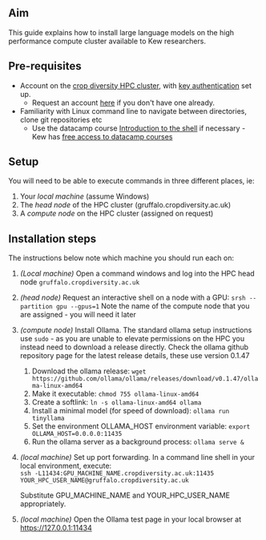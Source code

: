 ## Aim
This guide explains how to install large language models on the high performance compute cluster available to Kew researchers.

## Pre-requisites
- Account on the [crop diversity HPC cluster](https://cropdiversity.ac.uk/), with [key authentication](https://help.cropdiversity.ac.uk/ssh.html) set up.
    - Request an account [here](https://help.cropdiversity.ac.uk/user-accounts.html) if you don't have one already.
- Familiarity with Linux command line to navigate between directories, clone git repositories etc
    - Use the datacamp course [Introduction to the shell](https://www.datacamp.com/courses/introduction-to-shell) if necessary - Kew has [free access to datacamp courses](https://kewnet.kew.org/team_news/free-datacamp-licenses/)

## Setup

You will need to be able to execute commands in three different places, ie:
1. Your *local machine* (assume Windows)
2. The *head node* of the HPC cluster (gruffalo.cropdiversity.ac.uk)
3. A *compute node* on the HPC cluster (assigned on request)

## Installation steps

The instructions below note which machine you should run each on:

1. *(Local machine)* Open a command windows and log into the HPC head node `gruffalo.cropdiversity.ac.uk`
1. *(head node)* Request an interactive shell on a node with a GPU: `srsh --partition gpu --gpus=1` Note the name of the compute node that you are assigned - you will need it later
1. *(compute node)* Install Ollama. The standard ollama setup instructions use `sudo` - as you are unable to elevate permissions on the HPC you instead need to download a release directly. Check the ollama github repository page for the latest release details, these use version 0.1.47
    1. Download the ollama release: `wget https://github.com/ollama/ollama/releases/download/v0.1.47/ollama-linux-amd64`
    2. Make it executable: `chmod 755 ollama-linux-amd64`
    3. Create a softlink: `ln -s ollama-linux-amd64 ollama` 
    4. Install a minimal model (for speed of download): `ollama run tinyllama`
    5. Set the environment OLLAMA_HOST environment variable: `export OLLAMA_HOST=0.0.0.0:11435`
    6. Run the ollama server as a background process: `ollama serve &`
1. *(local machine)* Set up port forwarding. In a command line shell in your local environment, execute:   
    `ssh -L11434:GPU_MACHINE_NAME.cropdiversity.ac.uk:11435 YOUR_HPC_USER_NAME@gruffalo.cropdiversity.ac.uk`

   Substitute GPU_MACHINE_NAME and YOUR_HPC_USER_NAME appropriately.
1. *(local machine)* Open the Ollama test page in your local browser at https://127.0.0.1:11434
